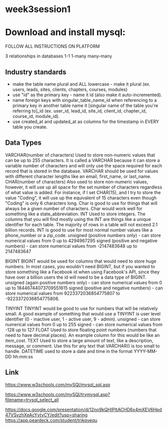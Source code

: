 # week3session1

# Download and install mysql:
FOLLOW ALL INSTRUCTIONS ON PLATFORM

3 relationships in databases
1-1
1-many
many-many

## Industry standards

- make the table name plural and ALL lowercase - make it plural (ex. users, leads, sites, clients, chapters, courses, modules)
- use "id" as the primary key - name it id (also make it auto-incremented).
- name foreign keys with singular_table_name_id when referencing to a primary key in another table name it [singular name of the table you're referring to]_id (ex. user_id, lead_id, site_id, client_id, chapter_id, course_id, module_id).
- use created_at and updated_at as columns for the timestamp in EVERY table you create.

## Data Types

VARCHAR(number of characters)
Used to store non-numeric values that can be up to 255 characters. It is called a VARCHAR because it can store a variable number of characters and will only use the space required for each record that is stored in the database. VARCHAR should be used for values with different character lengths like an email, first_name, or last_name.
CHAR(number of characters)
Also used to store non-numeric values, however, it will use up all space for the set number of characters regardless of what value is added. For instance, if I set CHAR(15), and I try to store the value "Coding", it will use up the equivalent of 15 characters even though "Coding" is only 6 characters long. Char is good to use for things that will always be a given number of characters. Char would work well for something like a state_abbreviation.
INT
Used to store integers.
The columns that you will find mostly using the INT are things like a unique identifier for each table. The majority of rows in a table will not exceed 2.1 billion records. INT is good to use for most normal number values like a phone_number or a zip_code.
unsigned (positive numbers only) - can store numerical values from 0 up to 4294967295
signed (positive and negative numbers) - can store numerical values from -2147483648 up to 2147483647


BIGINT
BIGINT would be used for columns that would need to store huge numbers. In most cases, you wouldn't need BIGINT, but if you wanted to store something like a Facebook id when using Facebook's API, since they have over a billion users the id will need to be a data type of BIGINT.
unsigned (again positive numbers only) - can store numerical values from 0 up to 18446744073709551615
signed (positive and negative numbers) - can store numerical values from 9223372036854775807 to -9223372036854775808.


TINYINT
TINYINT would be good to use for numbers that will be relatively small. A good example of something that would use a TINYINT is user level identifier (0 - inactive user, 1 - active user, 9 - admin).
unsigned - can store numerical values from 0 up to 255
signed - can store numerical values from -128 up to 127
FLOAT
Used to store floating point numbers (numbers that need to have decimal places). An example column for this would be like an item_cost.
TEXT
Used to store a large amount of text, like a description, message, or comment. Use this for any text that VARCHAR() is too small to handle.
DATETIME
used to store a date and time in the format YYYY-MM-DD hh:mm:ss


## Link
https://www.w3schools.com/mySQl/mysql_sql.asp

https://www.w3schools.com/mySQl/trymysql.asp?filename=trysql_select_all


https://docs.google.com/presentation/d/12no9kQHIPItACHD6x4mXEV6Hpd47VSvzhXeAcYvtvCY/edit?usp=sharing
https://app.peardeck.com/student/trjkqyequ